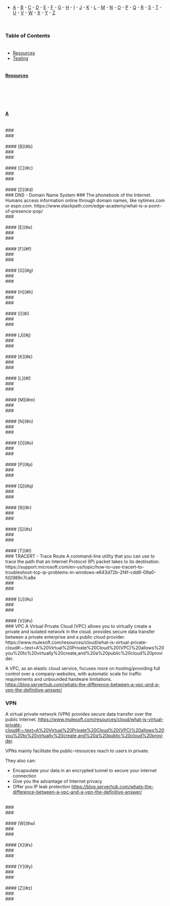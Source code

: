 - [A](#a) - [B](#b) - [C](#c) - [D](#d) - [E](#e) - [F](#f) - [G](#g) - [H](#h) - [I](#i) - [J](#j) - [K](#k) - [L](#l) - [M](#m) - [N](#n) - [O](#o) - [P](#p) - [Q](#q) - [R](#r) - [S](#s) - [T](#t) - [U](#u) - [V](#v) - [W](#w) - [X](#x) - [Y](#y) - [Z](#z)
<br>


### Table of Contents <br><br>
- [Resources](#resources) 
- [Testing](#testing) 
<br><br>    
#### [Resources](#resources)
<br>

<br><br>    
#### [A](#a) 
<br>
###
<br>
###
<br>
<br>
#### [B](#b)
<br>
###
<br>
###
<br>
<br>
#### [C](#c)
<br>
###
<br>
###
<br>
<br>
#### [D](#d)
<br>
### DNS - Domain Name System ###
The phonebook of the Internet. Humans access information online through domain names, like nytimes.com or espn.com.
https://www.stackpath.com/edge-academy/what-is-a-point-of-presence-pop/
<br>
### 
<br>
<br>
#### [E](#e)
<br>
###  
<br>
### 
<br>
<br>
#### [F](#f)
<br>
### 
<br>
### 
<br>
<br>
#### [G](#g)
<br>
### 
<br>
###
<br>
<br>
#### [H](#h)
<br>
###  
<br>
### 
<br>
<br>
#### [I](#i)
<br>
###  
<br>
###
<br>
<br>
#### [J](#j)
<br>
###
<br>
###
<br>
<br>
#### [K](#k)
<br>
###
<br>
###
<br>
<br>
#### [L](#l)
<br>
### 
<br>
###
<br>
<br>
#### [M](#m)
<br>
###
<br>
###
<br>
<br>
#### [N](#n)
<br>
###
<br>
###
<br>
<br>
#### [O](#o)
<br>
### 
<br>
###
<br>
<br>
#### [P](#p)
<br>
###
<br>
###
<br>
<br>
#### [Q](#q)
<br>
###
<br>
###
<br>
<br>
#### [R](#r)
<br>
###
<br>
###
<br>
<br>
#### [S](#s)
<br>
###
<br>
###
<br>
<br>
#### [T](#t)
<br>
### TRACERT - Trace Route
A command-line utility that you can use to trace the path that an Internet Protocol (IP) packet takes to its destination.
https://support.microsoft.com/en-us/topic/how-to-use-tracert-to-troubleshoot-tcp-ip-problems-in-windows-e643d72b-2f4f-cdd6-09a0-fd2989c7ca8e
<br>
###
<br>
###
<br>
<br>
#### [U](#u)
<br>
###
<br>
###
<br>
<br>
#### [V](#v)
<br>
### VPC
A Virtual Private Cloud (VPC) allows you to virtually create a private and isolated network in the cloud.
provides secure data transfer between a private enterprise and a public cloud provider.
https://www.mulesoft.com/resources/cloud/what-is-virtual-private-cloud#:~:text=A%20Virtual%20Private%20Cloud%20(VPC)%20allows%20you%20to%20virtually%20create,and%20a%20public%20cloud%20provider.

A VPC, as an elastic cloud service, focuses more on hosting/providing full control over a company-websites, with automatic scale for traffic requirements and unbounded hardware limitations.
https://blog.serverhub.com/whats-the-difference-between-a-vpc-and-a-vpn-the-definitive-answer/

### VPN
A virtual private network (VPN) provides secure data transfer over the public Internet.
https://www.mulesoft.com/resources/cloud/what-is-virtual-private-cloud#:~:text=A%20Virtual%20Private%20Cloud%20(VPC)%20allows%20you%20to%20virtually%20create,and%20a%20public%20cloud%20provider.

VPNs mainly facilitate the public-resources reach to users in private.

They also can:
- Encapsulate your data in an encrypted tunnel to secure your internet connection
- Give you the advantage of Internet privacy
- Offer you IP leak protection
https://blog.serverhub.com/whats-the-difference-between-a-vpc-and-a-vpn-the-definitive-answer/
<br>
###
<br>
###
<br>
<br>
#### [W](#w)
<br>
###
<br>
###
<br>
<br>
#### [X](#x)
<br>
###
<br>
###
<br>
<br>
#### [Y](#y)
<br>
###
<br>
###
<br>
<br>
#### [Z](#z)
<br>
###
<br>
###
<br>
<br>
